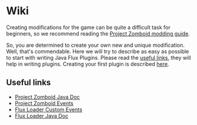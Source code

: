 # Wiki

Creating modifications for the game can be quite a difficult task for beginners, so we recommend reading the [Project Zomboid modding guide](https://github.com/cocolabs/pz-modding-guide#writing-code).

So, you are determined to create your own new and unique modification. Well, that's commendable. Here we will try to describe as easy as possible to start with writing Java Flux Plugins. Please read the [useful links](#useful-links), they will help in writing plugins. Creating your first plugin is described [here](./WritePlugin.md).

## Useful links

-   [Project Zomboid Java Doc](https://zomboid-javadoc.com/)
-   [Project Zomboid Events](https://pzwiki.net/wiki/Lua_Events)
-   [Flux Loader Custom Events](./Events.md)
-   [Flux Loader Java Doc](https://xlorey.github.io/FluxLoader/)
